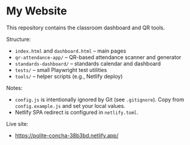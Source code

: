 # My Website

This repository contains the classroom dashboard and QR tools.

Structure:

- `index.html` and `dashboard.html` – main pages
- `qr-attendance-app/` – QR-based attendance scanner and generator
- `standards-dashboard/` – standards calendar and dashboard
- `tests/` – small Playwright test utilities
- `tools/` – helper scripts (e.g., Netlify deploy)

Notes:

- `config.js` is intentionally ignored by Git (see `.gitignore`). Copy from `config.example.js` and set your local values.
- Netlify SPA redirect is configured in `netlify.toml`.

Live site:

- <https://polite-concha-38b3bd.netlify.app/>
